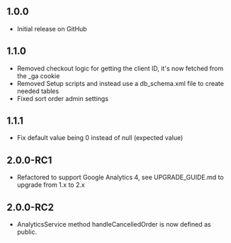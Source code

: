 ## 1.0.0
- Initial release on GitHub

## 1.1.0
- Removed checkout logic for getting the client ID, it's now fetched from the _ga cookie
- Removed Setup scripts and instead use a db_schema.xml file to create needed tables
- Fixed sort order admin settings

## 1.1.1
- Fix default value being 0 instead of null (expected value)

## 2.0.0-RC1
- Refactored to support Google Analytics 4, see UPGRADE_GUIDE.md to upgrade from 1.x to 2.x

## 2.0.0-RC2
- AnalyticsService method handleCancelledOrder is now defined as public.